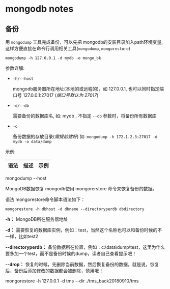 mongodb notes
==============

备份
--------
用 `mongodump` 工具完成备份，可以先把 mongodb的安装目录加入path环境变量, 这样方便直接在命令行调用相关工具(`mongodump`, `mongorestore`)


`mongodump -h 127.0.0.1 -d mydb -o mongo_bk`

参数详解:
+ `-h/--host`  

    mongodb服务器所在地址(本地的或远程的)，如 127.0.0.1, 也可以同时指定端口号 127.0.0.1:27017 (*端口号默认为 27017*)

+ `-d/--db`

    需要备份的数据库名, 如: mydb , 不指定 `--db` 参数时，将备份所有数据库

+ `-o`

    备份数据的存放目录(*需提前建好*) 如:  `mongodump -h 172.1.2.3:27017 -d mydb -o data/dump`

示例:

语法 | 描述 | 示例
-----|------|------
mongodump --host <host> 



MongoDB数据恢复
mongodb使用 mongorerstore 命令来恢复备份的数据。

语法
mongorestore命令脚本语法如下：

`mongorestore -h dbhost -d dbname --directoryperdb dbdirectory`

**-h：**
MongoDB所在服务器地址

**-d：**
需要恢复的数据库实例，例如：test，当然这个名称也可以和备份时候的不一样，比如test2

**--directoryperdb：**
备份数据所在位置，例如：c:\data\dump\test，这里为什么要多加一个test，而不是备份时候的dump，读者自己查看提示吧！

**--drop：**
恢复的时候，先删除当前数据，然后恢复备份的数据。就是说，恢复后，备份后添加修改的数据都会被删除，慎用哦！


mongorestore -h 127.0.0.1 -d tms --dir  ./tms_back20180910/tms